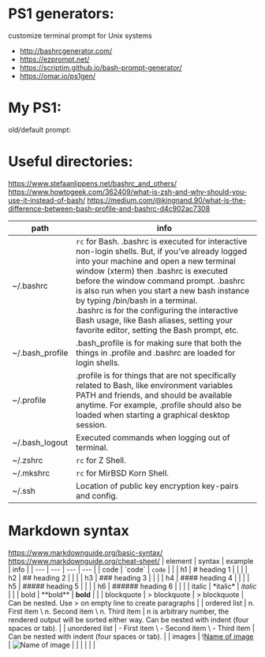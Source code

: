 # PS1 generators:
customize terminal prompt for Unix systems
- http://bashrcgenerator.com/
- https://ezprompt.net/
- https://scriptim.github.io/bash-prompt-generator/
- https://omar.io/ps1gen/


# My PS1:
old/default prompt: 


# Useful directories:
https://www.stefaanlippens.net/bashrc_and_others/
https://www.howtogeek.com/362409/what-is-zsh-and-why-should-you-use-it-instead-of-bash/
https://medium.com/@kingnand.90/what-is-the-difference-between-bash-profile-and-bashrc-d4c902ac7308

| path | info |
|---|---|
| ~/.bashrc | `rc` for Bash. .bashrc is executed for interactive non-login shells. But, if you’ve already logged into your machine and open a new terminal window (xterm) then .bashrc is executed before the window command prompt. .bashrc is also run when you start a new bash instance by typing /bin/bash in a terminal. <br> .bashrc is for the configuring the interactive Bash usage, like Bash aliases, setting your favorite editor, setting the Bash prompt, etc. |
| ~/.bash_profile | .bash_profile is for making sure that both the things in .profile and .bashrc are loaded for login shells. |
| ~/.profile | .profile is for things that are not specifically related to Bash, like environment variables PATH and friends, and should be available anytime. For example, .profile should also be loaded when starting a graphical desktop session. |
| ~/.bash_logout | Executed commands when logging out of terminal. |
| ~/.zshrc | `rc` for Z Shell. |
| ~/.mkshrc | `rc` for MirBSD Korn Shell. |
| ~/.ssh | Location of public key encryption key-pairs and config. |



# Markdown syntax
https://www.markdownguide.org/basic-syntax/
https://www.markdownguide.org/cheat-sheet/
| element | syntax | example | info |
| --- | --- | --- | --- |
| code | \`code\` | `code` | |
| h1 | # heading 1 | | |
| h2 | ## heading 2 | | |
| h3 | ### heading 3 | | |
| h4 | #### heading 4 | | |
| h5 | ##### heading 5 | | |
| h6 | ###### heading 6 | | |
| italic | \*italic\* | *italic* | |
| bold | \*\*bold\*\* | **bold** | |
| blockquote | \> blockquote | > blockquote | Can be nested. Use \> on empty line to create paragraphs |
| ordered list | n. First item \ n. Second item \ n. Third item | n is arbitrary number, the rendered output will be sorted either way. Can be nested with indent (four spaces or tab). |
| unordered list | - First item \ - Second item \ - Third item | Can be nested with indent (four spaces or tab). |
| images | \![Name of image](/path/to/image.png) | ![Name of image](https://d33wubrfki0l68.cloudfront.net/e7ed9fe4bafe46e275c807d63591f85f9ab246ba/e2d28/assets/images/tux.png) | |
| | | |

